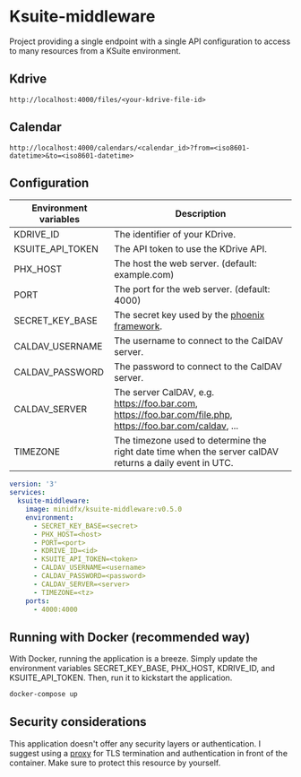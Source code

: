 # Ksuite-middleware

Project providing a single endpoint with a single API configuration to access to many resources from a KSuite environment.

## Kdrive

```
http://localhost:4000/files/<your-kdrive-file-id>
```

## Calendar

```
http://localhost:4000/calendars/<calendar_id>?from=<iso8601-datetime>&to=<iso8601-datetime>
```

## Configuration

| Environment variables | Description                                                                                                                      |
|-----------------------|----------------------------------------------------------------------------------------------------------------------------------|
| KDRIVE_ID             | The identifier of your KDrive.                                                                                                   |
| KSUITE_API_TOKEN      | The API token to use the KDrive API.                                                                                             |
| PHX_HOST              | The host the web server. (default: example.com)                                                                                  |
| PORT                  | The port for the web server. (default: 4000)                                                                                     |
| SECRET_KEY_BASE       | The secret key used by the [phoenix framework](https://hexdocs.pm/phoenix/deployment.html#handling-of-your-application-secrets). |
| CALDAV_USERNAME       | The username to connect to the CalDAV server.                                                                                    |
| CALDAV_PASSWORD       | The password to connect to the CalDAV server.                                                                                    |
| CALDAV_SERVER         | The server CalDAV, e.g. https://foo.bar.com, https://foo.bar.com/file.php, https://foo.bar.com/caldav, ...                       |
| TIMEZONE              | The timezone used to determine the right date time when the server calDAV returns a daily event in UTC.                          |

```yaml
version: '3'
services:
  ksuite-middleware:
    image: minidfx/ksuite-middleware:v0.5.0
    environment:
      - SECRET_KEY_BASE=<secret>
      - PHX_HOST=<host>
      - PORT=<port>
      - KDRIVE_ID=<id>
      - KSUITE_API_TOKEN=<token>
      - CALDAV_USERNAME=<username>
      - CALDAV_PASSWORD=<password>
      - CALDAV_SERVER=<server>
      - TIMEZONE=<tz>
    ports:
      - 4000:4000
```

## Running with Docker (recommended way)

With Docker, running the application is a breeze. Simply update the environment variables SECRET_KEY_BASE, PHX_HOST, KDRIVE_ID, and KSUITE_API_TOKEN. Then, run it to kickstart the application.

```bash
docker-compose up
```

## Security considerations

This application doesn't offer any security layers or authentication. I suggest using a [proxy](https://docs.linuxserver.io/general/swag/) for TLS termination and authentication in front of the container. Make sure to protect this resource by yourself.